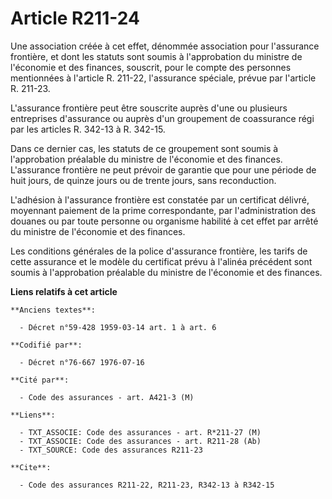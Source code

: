 # Article R211-24

Une association créée à cet effet, dénommée association pour l'assurance frontière, et dont les statuts sont soumis à
l'approbation du ministre de l'économie et des finances, souscrit, pour le compte des personnes mentionnées à l'article R.
211-22, l'assurance spéciale, prévue par l'article R. 211-23.

L'assurance frontière peut être souscrite auprès d'une ou plusieurs entreprises d'assurance ou auprès d'un groupement de
coassurance régi par les articles R. 342-13 à R. 342-15.

Dans ce dernier cas, les statuts de ce groupement sont soumis à l'approbation préalable du ministre de l'économie et des
finances.    L'assurance frontière ne peut prévoir de garantie que pour une période de huit jours, de quinze jours ou de
trente jours, sans reconduction.

L'adhésion à l'assurance frontière est constatée par un certificat délivré, moyennant paiement de la prime correspondante,
par l'administration des douanes ou par toute personne ou organisme habilité à cet effet par arrêté du ministre de l'économie
et des finances.

Les conditions générales de la police d'assurance frontière, les tarifs de cette assurance et le modèle du certificat prévu à
l'alinéa précédent sont soumis à l'approbation préalable du ministre de l'économie et des finances.

**Liens relatifs à cet article**

	**Anciens textes**:

	  - Décret n°59-428 1959-03-14 art. 1 à art. 6

	**Codifié par**:

	  - Décret n°76-667 1976-07-16

	**Cité par**:

	  - Code des assurances - art. A421-3 (M)

	**Liens**:

	  - TXT_ASSOCIE: Code des assurances - art. R*211-27 (M)
	  - TXT_ASSOCIE: Code des assurances - art. R211-28 (Ab)
	  - TXT_SOURCE: Code des assurances R211-23

	**Cite**:

	  - Code des assurances R211-22, R211-23, R342-13 à R342-15
